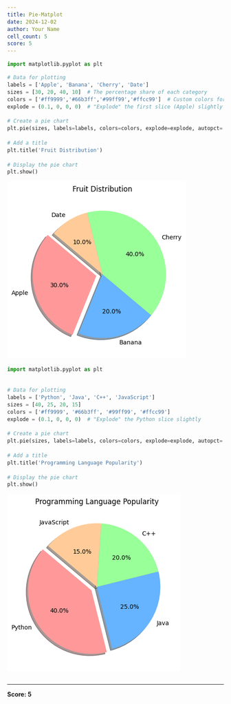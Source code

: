 ```yaml
---
title: Pie-Matplot
date: 2024-12-02
author: Your Name
cell_count: 5
score: 5
---
```


```python
import matplotlib.pyplot as plt

```


```python
# Data for plotting
labels = ['Apple', 'Banana', 'Cherry', 'Date']
sizes = [30, 20, 40, 10]  # The percentage share of each category
colors = ['#ff9999','#66b3ff','#99ff99','#ffcc99']  # Custom colors for each slice
explode = (0.1, 0, 0, 0)  # "Explode" the first slice (Apple) slightly

# Create a pie chart
plt.pie(sizes, labels=labels, colors=colors, explode=explode, autopct='%1.1f%%', shadow=True, startangle=140)

# Add a title
plt.title('Fruit Distribution')

# Display the pie chart
plt.show()
```


    
![png](pie-matplot_files/pie-matplot_1_0.png)
    



```python
import matplotlib.pyplot as plt



```


```python
# Data for plotting
labels = ['Python', 'Java', 'C++', 'JavaScript']
sizes = [40, 25, 20, 15]
colors = ['#ff9999', '#66b3ff', '#99ff99', '#ffcc99']
explode = (0.1, 0, 0, 0)  # "Explode" the Python slice slightly

# Create a pie chart
plt.pie(sizes, labels=labels, colors=colors, explode=explode, autopct='%1.1f%%', shadow=True, startangle=140)

# Add a title
plt.title('Programming Language Popularity')

# Display the pie chart
plt.show()
```


    
![png](pie-matplot_files/pie-matplot_3_0.png)
    



```python

```


---
**Score: 5**
